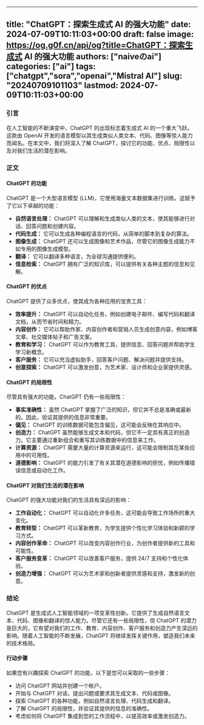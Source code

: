 
---
title: "ChatGPT：探索生成式 AI 的强大功能"
date: 2024-07-09T10:11:03+00:00
draft: false
image: https://og.g0f.cn/api/og?title=ChatGPT：探索生成式 AI 的强大功能
authors: ["naiveのai"]
categories: ["ai"]
tags: ["chatgpt","sora","openai","Mistral AI"]
slug: "20240709101103"
lastmod: 2024-07-09T10:11:03+00:00
---
### 引言

在人工智能的不断演变中，ChatGPT 的出现标志着生成式 AI 的一个重大飞跃。这款由 OpenAI 开发的语言模型以其生成类似人类文本、代码、图像等惊人能力而闻名。在本文中，我们将深入了解 ChatGPT，探讨它的功能、优点、局限性以及对我们生活的潜在影响。

### 正文

#### ChatGPT 的功能

ChatGPT 是一个大型语言模型 (LLM)，它使用海量文本数据集进行训练。这赋予了它以下卓越的功能：

* **自然语言处理：** ChatGPT 可以理解和生成类似人类的文本，使其能够进行对话、回答问题和创建内容。
* **代码生成：** 它可以生成各种编程语言的代码，从简单的脚本到复杂的算法。
* **图像生成：** ChatGPT 还可以生成图像和艺术作品，尽管它的图像生成能力不如专用的图像生成模型。
* **翻译：** 它可以翻译多种语言，为全球沟通提供便利。
* **信息检索：** ChatGPT 拥有广泛的知识库，可以提供有关各种主题的信息和见解。

#### ChatGPT 的优点

ChatGPT 提供了众多优点，使其成为各种应用的宝贵工具：

* **效率提升：** ChatGPT 可以自动化任务，例如创建电子邮件、编写代码和翻译文档，从而节省时间和精力。
* **内容创作：** 它可以帮助作家、内容创作者和营销人员生成创意内容，例如博客文章、社交媒体帖子和广告文案。
* **教育和学习：** ChatGPT 可以作为教育工具，提供信息、回答问题并帮助学生学习新概念。
* **客户服务：** 它可以充当虚拟助手，回答客户问题、解决问题并提供支持。
* **创意探索：** ChatGPT 可以激发创意，为艺术家、设计师和企业家提供灵感。

#### ChatGPT 的局限性

尽管具有强大的功能，ChatGPT 仍有一些局限性：

* **事实准确性：** 虽然 ChatGPT 掌握了广泛的知识，但它并不总是准确或最新的。因此，验证其提供的信息非常重要。
* **偏见：** ChatGPT 的训练数据可能包含偏见，这可能会反映在其响应中。
* **创造力：** ChatGPT 虽然能够生成文本和代码，但它不一定具有真正的创造力。它主要通过重新组合和重写其训练数据中的信息来工作。
* **计算资源：** ChatGPT 需要大量的计算资源来运行，这可能会限制其在某些应用中的可用性。
* **道德影响：** ChatGPT 的能力引发了有关其潜在道德影响的担忧，例如传播错误信息或自动化工作。

#### ChatGPT 对我们生活的潜在影响

ChatGPT 的强大功能对我们的生活具有深远的影响：

* **工作自动化：** ChatGPT 可以自动化许多任务，这可能会导致工作场所的重大变化。
* **教育转型：** ChatGPT 可以革新教育，为学生提供个性化学习体验和新颖的学习方式。
* **内容创作革命：** ChatGPT 可以改变内容创作行业，为创作者提供新的工具和可能性。
* **客户服务变革：** ChatGPT 可以改善客户服务，提供 24/7 支持和个性化体验。
* **创造力增强：** ChatGPT 可以为艺术家和创新者提供灵感和支持，激发新的创意。

### 结论

ChatGPT 是生成式人工智能领域的一项变革性创新。它提供了生成自然语言文本、代码、图像和翻译的惊人能力。尽管它还有一些局限性，但 ChatGPT 的潜力是巨大的，它有望对我们的工作、教育、内容创作、客户服务和创造力产生深远的影响。随着人工智能的不断发展，ChatGPT 将继续发挥关键作用，塑造我们未来的技术格局。

#### 行动步骤

如果您有兴趣探索 ChatGPT 的功能，以下是您可以采取的一些步骤：

* 访问 ChatGPT 网站并创建一个帐户。
* 开始与 ChatGPT 对话，提出问题或要求其生成文本、代码或图像。
* 探索 ChatGPT 的各种功能，例如自然语言处理、代码生成和翻译。
* 了解 ChatGPT 的局限性，并验证其提供的信息的准确性。
* 考虑如何将 ChatGPT 集成到您的工作流程中，以提高效率或激发创造力。